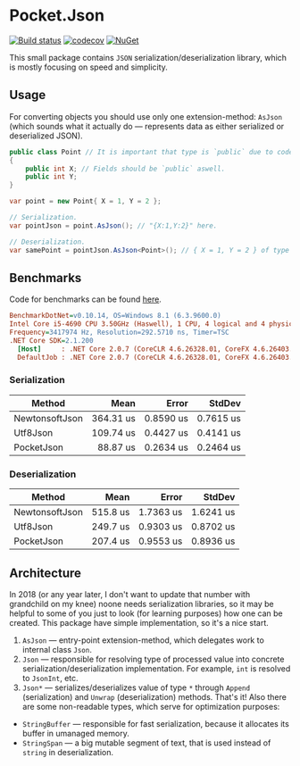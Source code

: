 # Pocket.Json

[![Build status](https://ci.appveyor.com/api/projects/status/lwgemdqwe3gepq5b?svg=true)](https://ci.appveyor.com/project/JoshuaLight/castalia)
[![codecov](https://codecov.io/gh/JoshuaLight/Pocket.Json/branch/master/graph/badge.svg)](https://codecov.io/gh/JoshuaLight/Pocket.Json)
[![NuGet](https://img.shields.io/nuget/v/Pocket.Json.svg)](https://www.nuget.org/packages/Pocket.Json)

This small package contains `JSON` serialization/deserialization library, which is mostly focusing on speed and simplicity.

## Usage
For converting objects you should use only one extension-method: `AsJson` (which sounds what it actually do — represents data as either serialized or deserialized JSON).
```c#
public class Point // It is important that type is `public` due to code-generation.
{
    public int X; // Fields should be `public` aswell.
    public int Y;
}

var point = new Point{ X = 1, Y = 2 };

// Serialization.
var pointJson = point.AsJson(); // "{X:1,Y:2}" here.

// Deserialization.
var samePoint = pointJson.AsJson<Point>(); // { X = 1, Y = 2 } of type `Point` here.
```

## Benchmarks
Code for benchmarks can be found [here](https://github.com/JoshuaLight/Pocket.Json/blob/master/src/Benchmarks/Program.cs).
``` ini
BenchmarkDotNet=v0.10.14, OS=Windows 8.1 (6.3.9600.0)
Intel Core i5-4690 CPU 3.50GHz (Haswell), 1 CPU, 4 logical and 4 physical cores
Frequency=3417974 Hz, Resolution=292.5710 ns, Timer=TSC
.NET Core SDK=2.1.200
  [Host]     : .NET Core 2.0.7 (CoreCLR 4.6.26328.01, CoreFX 4.6.26403.03), 64bit RyuJIT
  DefaultJob : .NET Core 2.0.7 (CoreCLR 4.6.26328.01, CoreFX 4.6.26403.03), 64bit RyuJIT
```
### Serialization
|         Method |      Mean |     Error |    StdDev |
|--------------- |----------:|----------:|----------:|
| NewtonsoftJson | 364.31 us | 0.8590 us | 0.7615 us |
|       Utf8Json | 109.74 us | 0.4427 us | 0.4141 us |
|     PocketJson |  88.87 us | 0.2634 us | 0.2464 us |
### Deserialization
|         Method |     Mean |     Error |    StdDev |
|--------------- |---------:|----------:|----------:|
| NewtonsoftJson | 515.8 us | 1.7363 us | 1.6241 us |
|       Utf8Json | 249.7 us | 0.9303 us | 0.8702 us |
|     PocketJson | 207.4 us | 0.9553 us | 0.8936 us |

## Architecture
In 2018 (or any year later, I don't want to update that number with grandchild on my knee) noone needs serialization libraries, so it may be helpful to some of you just to look (for learning purposes) how one can be created. This package have simple implementation, so it's a nice start.
1. `AsJson` — entry-point extension-method, which delegates work to internal class `Json`.
2. `Json` — responsible for resolving type of processed value into concrete serialization/deserialization implementation. For example, `int` is resolved to `JsonInt`, etc.
3. `Json*` — serializes/deserializes value of type `*` through `Append` (serialization) and `Unwrap` (deserialization) methods.
That's it!
Also there are some non-readable types, which serve for optimization purposes:
- `StringBuffer` — responsible for fast serialization, because it allocates its buffer in umanaged memory.
- `StringSpan` — a big mutable segment of text, that is used instead of `string` in deserialization.
